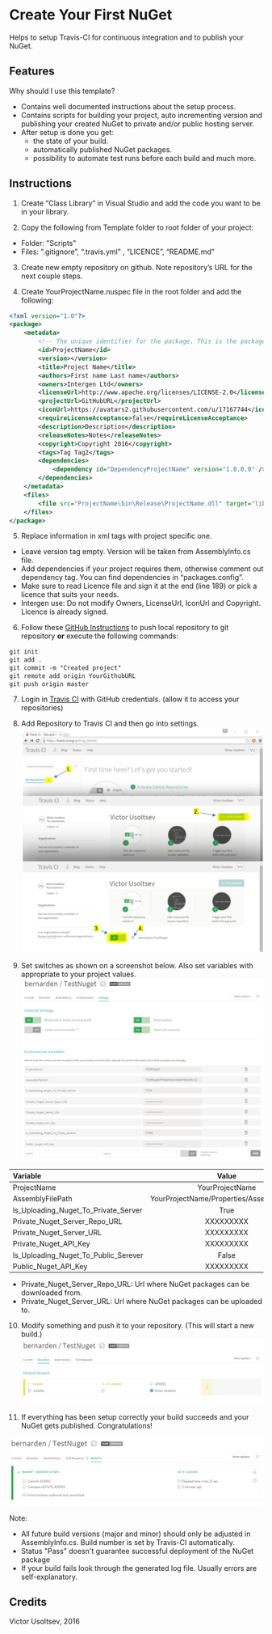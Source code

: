Create Your First NuGet
=======================

Helps to setup Travis-CI for continuous integration and to publish your NuGet.

Features
--------
Why should I use this template?

 - Contains well documented instructions about the setup process.
 - Contains scripts for building your project, auto incrementing version and publishing your created NuGet to private and/or public hosting server.
 - After setup is done you get:
	* the state of your build.
	* automatically published NuGet packages.
	* possibility to automate test runs before each build and much more.


Instructions
-----	
1) Create “Class Library” in Visual Studio and add the code you want to be in your library.

2) Copy the following from Template folder to root folder of your project:
- Folder: "Scripts"
- Files: ”.gitignore”, “.travis.yml” , “LICENCE”, “README.md” 
	
3) Create new empty repository on github. Note repository’s URL for the next couple steps.

4) Create YourProjectName.nuspec file in the root folder and add the following:

```xml
<?xml version="1.0"?>
<package>
    <metadata>
        <!-- The unique identifier for the package. This is the package name that is shown when packages are listed using the Package Manager Console. These are also used when installing a package using the Install-Package command within the Package Manager Console. Package IDs may not contain any spaces or characters that are invalid in an URL. In general, they follow the same rules as .NET namespaces do. So Foo.Bar is a valid ID, Foo! and Foo Bar are not. -->
        <id>ProjectName</id>
        <version></version>
        <title>Project Name</title>
        <authors>First name Last name</authors>
        <owners>Intergen Ltd</owners>
        <licenseUrl>http://www.apache.org/licenses/LICENSE-2.0</licenseUrl>
        <projectUrl>GitHubURL</projectUrl>
        <iconUrl>https://avatars2.githubusercontent.com/u/17167744</iconUrl>
        <requireLicenseAcceptance>false</requireLicenseAcceptance>
        <description>Description</description>
        <releaseNotes>Notes</releaseNotes>
        <copyright>Copyright 2016</copyright>
        <tags>Tag Tag2</tags>
        <dependencies>
            <dependency id="DependencyProjectName" version="1.0.0.0" />
        </dependencies> 
    </metadata>
    <files>
        <file src="ProjectName\bin\Release\ProjectName.dll" target="lib" />
    </files>
</package>
```
5) Replace information in xml tags with project specific one.
- Leave version tag empty. Version will be taken from AssemblyInfo.cs file.
- Add dependencies if your project requires them, otherwise comment out dependency tag. 
  You can find dependencies in “packages.config”. 
- Make sure to read Licence file and sign it at the end (line 189) or pick a licence that suits your needs.
- Intergen use: Do not modify Owners, LicenseUrl, IconUrl and Copyright. Licence is already signed.

6) Follow these [GitHub Instructions](https://help.github.com/articles/adding-an-existing-project-to-github-using-the-command-line/) to push local repository to git repository **or** execute the following commands:

```
git init
git add .
git commit -m "Created project"
git remote add origin YourGithubURL
git push origin master

```
7) Login in [Travis CI](https://travis-ci.org/) with GitHub credentials. (allow it to access your repositories)

8) Add Repository to Travis CI and then go into settings.
![image](ReadMe_Images/AddRepositoryToTravis-CI.PNG)


9) Set switches as shown on a screenshot below. Also set variables with appropriate to your project values.
![image](ReadMe_Images/VariableSetup.PNG)

 Variable       | Value           | IsVisible |
|:------------- |:-------------:| ----- |
| ProjectName    | YourProjectName | Yes |
| AssemblyFilePath | YourProjectName/Properties/AssemblyInfo.cs      |    Yes |
| Is_Uploading_Nuget_To_Private_Server     | True      |   Yes |
| Private_Nuget_Server_Repo_URL | XXXXXXXXX      |    No |
| Private_Nuget_Server_URL | XXXXXXXXX      |    No |
| Private_Nuget_API_Key | XXXXXXXXX      |    No |
| Is_Uploading_Nuget_To_Public_Serever | False      |    Yes |
| Public_Nuget_API_Key | XXXXXXXXX      |    No |

- Private_Nuget_Server_Repo_URL: Url where NuGet packages can be downloaded from.
- Private_Nuget_Server_URL: Url where NuGet packages can be uploaded to.

10) Modify something and push it to your repository. (This will start a new build.)
![image](ReadMe_Images/BuildStarted.PNG)

11)  If everything has been setup correctly your build succeeds and your NuGet gets published. Congratulations! 

![image](ReadMe_Images/BuildSucceeded.PNG)


Note:
- All future build versions (major and minor) should only be adjusted in AssemblyInfo.cs. Build number is set by Travis-CI automatically.
- Status "Pass" doesn't guarantee successful deployment of the NuGet package
- If your build fails look through the generated log file. Usually errors are self-explanatory.




Credits
-------
Victor Usoltsev, 2016
